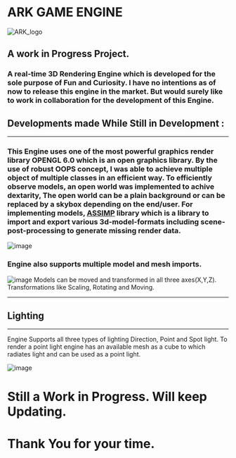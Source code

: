 #      ARK GAME ENGINE
![ARK_logo](https://user-images.githubusercontent.com/59080228/107960136-3fd60680-6fca-11eb-85d8-ba21db0afa66.png)

## A work in Progress Project.

### A real-time 3D Rendering Engine which is developed for the sole purpose of Fun and Curiosity. I have no intentions as of now to release this engine in the market. But would surely like to work in collaboration for the development of this Engine.
 

## Developments made While Still in Development : 

---

### This Engine uses one of the most powerful graphics render library OPENGL 6.0 which is an open graphics library. By the use of robust OOPS concept, I was able to achieve multiple object of multiple classes in an efficient way. To efficiently observe models, an open world was implemented to achive dextarity, The open world can be a plain background or can be replaced by a skybox depending on the end/user. For implementing models, [ASSIMP](https://github.com/assimp/assimp) library which is a library to import and export various 3d-model-formats including scene-post-processing to generate missing render data.
![image](https://user-images.githubusercontent.com/59080228/172420641-e8ae6d6e-aed9-472f-a46d-c65052843719.png)
### Engine also supports multiple model and mesh imports.
![image](https://user-images.githubusercontent.com/59080228/172426836-b97ca793-e67f-4448-a651-50280703d80e.png)
Models can be moved and transformed in all three axes(X,Y,Z). Transformations like Scaling, Rotating and Moving.

---

## Lighting

---

Engine Supports all three types of lighting Direction, Point and Spot light. To render a point light engine has an available mesh as a cube to which radiates light and can be used as a point light.

![image](https://user-images.githubusercontent.com/59080228/172426283-df1e4c8b-14ea-4de3-b4ea-13243e91a882.png)

# Still a Work in Progress. Will keep Updating.
# Thank You for your time.
